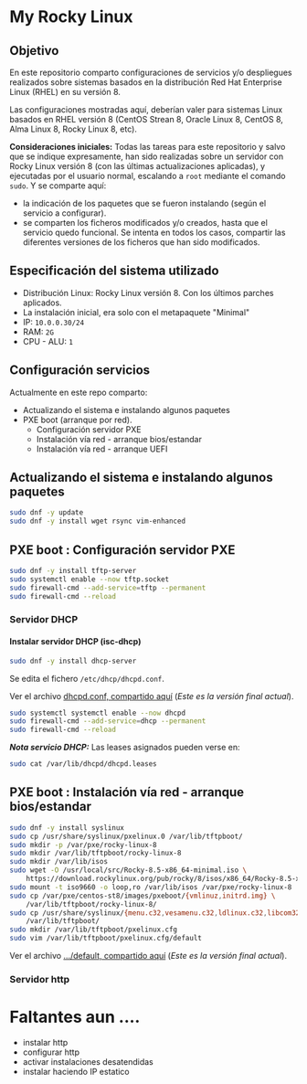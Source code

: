 # My Rocky Linux

## Objetivo

En este repositorio comparto configuraciones de servicios y/o despliegues realizados sobre sistemas basados en la distribución Red Hat Enterprise Linux (RHEL) en su versión 8.

Las configuraciones mostradas aquí, deberían valer para sistemas Linux basados en RHEL versión 8 (CentOS Strean 8, Oracle Linux 8, CentOS 8, Alma Linux 8, Rocky Linux 8, etc).

**Consideraciones iniciales:** Todas las tareas para este repositorio y salvo que se indique expresamente, han sido realizadas sobre un servidor con Rocky Linux versión 8 (con las últimas actualizaciones aplicadas), y ejecutadas por el usuario normal, escalando a `root` mediante el comando `sudo`. Y se comparte aquí:

- la indicación de los paquetes que se fueron instalando (según el servicio a configurar). 
- se comparten los ficheros modificados y/o creados, hasta que el servicio quedo funcional. Se intenta en todos los casos, compartir las diferentes versiones de los ficheros que han sido modificados.

## Especificación del sistema utilizado

- Distribución Linux: Rocky Linux versión 8. Con los últimos parches aplicados.
- La instalación inicial, era solo con el metapaquete "Minimal"
- IP: `10.0.0.30/24`
- RAM: `2G`
- CPU - ALU: `1`

## Configuración servicios

Actualmente en este repo comparto:

- Actualizando el sistema e instalando algunos paquetes
- PXE boot (arranque por red). 
  - Configuración servidor PXE
  - Instalación vía red - arranque bios/estandar
  - Instalación vía red - arranque UEFI

## Actualizando el sistema e instalando algunos paquetes

```bash
sudo dnf -y update
sudo dnf -y install wget rsync vim-enhanced
```

## PXE boot : Configuración servidor PXE

```bash
sudo dnf -y install tftp-server 
sudo systemctl enable --now tftp.socket 
sudo firewall-cmd --add-service=tftp --permanent 
sudo firewall-cmd --reload
```

### Servidor DHCP

#### Instalar servidor DHCP (isc-dhcp)

```bash
sudo dnf -y install dhcp-server
```

Se edita el fichero `/etc/dhcp/dhcpd.conf`. 

Ver el archivo [dhcpd.conf, compartido aquí](./etc/dhcp/dhcpd.conf) (_Este es la versión final actual_).

```bash
sudo systemctl systemctl enable --now dhcpd
sudo firewall-cmd --add-service=dhcp --permanent
sudo firewall-cmd --reload
```

**_Nota servicio DHCP:_** Las leases asignados pueden verse en:

```bash
sudo cat /var/lib/dhcpd/dhcpd.leases
```

## PXE boot : Instalación vía red - arranque bios/estandar

```bash
sudo dnf -y install syslinux
sudo cp /usr/share/syslinux/pxelinux.0 /var/lib/tftpboot/
sudo mkdir -p /var/pxe/rocky-linux-8
sudo mkdir /var/lib/tftpboot/rocky-linux-8
sudo mkdir /var/lib/isos
sudo wget -O /usr/local/src/Rocky-8.5-x86_64-minimal.iso \
    https://download.rockylinux.org/pub/rocky/8/isos/x86_64/Rocky-8.5-x86_64-minimal.iso
sudo mount -t iso9660 -o loop,ro /var/lib/isos /var/pxe/rocky-linux-8
sudo cp /var/pxe/centos-st8/images/pxeboot/{vmlinuz,initrd.img} \ 
    /var/lib/tftpboot/rocky-linux-8/
sudo cp /usr/share/syslinux/{menu.c32,vesamenu.c32,ldlinux.c32,libcom32.c32,libutil.c32} \ 
    /var/lib/tftpboot/
sudo mkdir /var/lib/tftpboot/pxelinux.cfg
sudo vim /var/lib/tftpboot/pxelinux.cfg/default
```

Ver el archivo [.../default, compartido aquí](./var/lib/tftpboot/pxelinux.cfg/default) (_Este es la versión final actual_).

### Servidor http

# Faltantes aun ....

- instalar http
- configurar http
- activar instalaciones desatendidas
- instalar haciendo IP estatico

